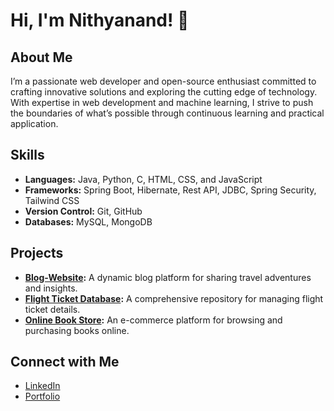 # Hi, I'm Nithyanand! 👋

## About Me
I’m a passionate web developer and open-source enthusiast committed to crafting innovative solutions and exploring the cutting edge of technology. With expertise in web development and machine learning, I strive to push the boundaries of what’s possible through continuous learning and practical application.

## Skills
- **Languages:** Java, Python, C, HTML, CSS, and JavaScript
- **Frameworks:** Spring Boot, Hibernate, Rest API, JDBC, Spring Security, Tailwind CSS
- **Version Control:** Git, GitHub
- **Databases:** MySQL, MongoDB

## Projects
- **[Blog-Website](https://github.com/Nithyanandb/WeBlog):** A dynamic blog platform for sharing travel adventures and insights.
- **[Flight Ticket Database](https://github.com/Nithyanandb/Flight_Ticket_Database):** A comprehensive repository for managing flight ticket details.
- **[Online Book Store](https://github.com/Nithyanandb/Online-Book-Store):** An e-commerce platform for browsing and purchasing books online.

## Connect with Me
- [LinkedIn](https://www.linkedin.com/in/nithyanand-b-6aa0a2220)
- [Portfolio](https://nithyanandb.github.io/portfolio.github.io/)
